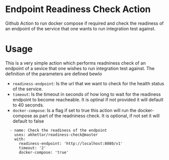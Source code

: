 # Endpoint Readiness Check Action

Github Action to run docker compose if required and check the readiness of an endpoint of the service that one wants to run integration test against.

# Usage

This is a very simple action which performs readniness check of an endpoint of a sevice that one wishes to run integration test against. The definition of the parameters are defined bewlo

* `readiness-endpoint`: Is the url that we want to check for the health status of the service.
* `timeout`: Is the timeout in seconds of how long to wait for the readiness endpoint to become reacheable. It is optinal if not provided it will default to 40 seconds.
* `docker-compose`: Is a flag if set to true this action will run the docker-compose as part of the readniness check. It is optional, if not set it will default to false

```
  - name: Check the readiness of the endpoint
    uses: akhettar/readiness-check@master
    with:
      readiness-endpoint: 'http://localhost:8080/v1' 
      timeout: '2' 
      docker-compose: 'true'
```        
